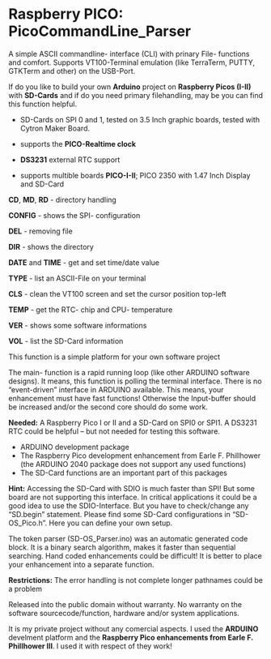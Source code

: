 # Raspberry PICO: PicoCommandLine_Parser
A simple ASCII commandline- interface (CLI) with prinary File- functions and comfort. Supports VT100-Terminal emulation (like TerraTerm, PUTTY, GTKTerm and other) on the USB-Port.

If do you like to build your own **Arduino** project on **Raspberry Picos (I-II)** with **SD-Cards** and if do you need primary filehandling, may be you can find this function helpful.
- SD-Cards on SPI 0 and 1, tested on 3.5 Inch graphic boards, tested with Cytron Maker Board.
  
- supports the **PICO-Realtime clock**
  
- **DS3231** external RTC support
  
- supports multible boards **PICO-I-II**; PICO 2350 with 1.47 Inch Display and SD-Card
  
**CD**, **MD**, **RD** - directory handling

**CONFIG** - shows the SPI- configuration

**DEL** - removing file

**DIR** - shows the directory

**DATE** and **TIME** - get and set time/date value

**TYPE** - list an ASCII-File on your terminal

**CLS** - clean the VT100 screen and set the cursor position top-left

**TEMP** - get the RTC- chip and CPU- temperature

**VER** - shows some software informations

**VOL** - list the SD-Card information

This function is a simple platform for your own software project

The main- function is a rapid running loop (like other ARDUINO software designs). It means, this function is polling the terminal interface. There is no “event-driven” interface in ARDUINO available. This means, your enhancement must have fast functions! Otherwise the Input-buffer should be increased and/or the second core should do some work.

**Needed:**
A Raspberry Pico I or II and a SD-Card on SPI0 or SPI1. A DS3231 RTC could be helpful – but not needed for testing this software.
 
-	ARDUINO development package
-	The Raspberry Pico development enhancement from Earle F. Phillhower (the ARDUINO 2040 package does not support any used functions)
-	The SD-Card functions are an important part of this packages

**Hint:**
Accessing the SD-Card with SDIO is much faster than SPI! But some board are not supporting this interface. In critical applications it could be a good idea to use the SDIO-Interface. But you have to check/change any “SD.begin” statement. 
Please find some SD-Card configurations in “SD-OS_Pico.h”. Here you can define your own setup.

The token parser (SD-OS_Parser.ino) was an automatic generated code block. It is a binary search algorithm, makes it faster than sequential searching. Hand coded enhancements could be difficult! It is better to place your enhancement into a separate function.

**Restrictions:**
The error handling is not complete 
longer pathnames could be a problem

Released into the public domain without warranty.
No warranty on the software sourcecode/function, hardware and/or system applications.

It is my private project without any comercial aspects. I used the **ARDUINO** develment platform and the **Raspberry Pico enhancements from Earle F. Phillhower III**.
I used it with respect of they work!
